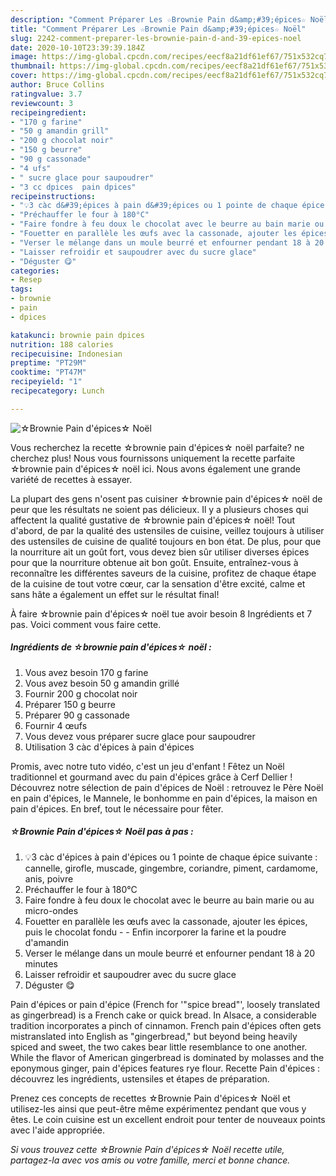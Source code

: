 ```yaml
---
description: "Comment Préparer Les ☆Brownie Pain d&amp;#39;épices☆ Noël"
title: "Comment Préparer Les ☆Brownie Pain d&amp;#39;épices☆ Noël"
slug: 2242-comment-preparer-les-brownie-pain-d-and-39-epices-noel
date: 2020-10-10T23:39:39.184Z
image: https://img-global.cpcdn.com/recipes/eecf8a21df61ef67/751x532cq70/☆brownie-pain-depices☆-noel-photo-principale-de-la-recette.jpg
thumbnail: https://img-global.cpcdn.com/recipes/eecf8a21df61ef67/751x532cq70/☆brownie-pain-depices☆-noel-photo-principale-de-la-recette.jpg
cover: https://img-global.cpcdn.com/recipes/eecf8a21df61ef67/751x532cq70/☆brownie-pain-depices☆-noel-photo-principale-de-la-recette.jpg
author: Bruce Collins
ratingvalue: 3.7
reviewcount: 3
recipeingredient:
- "170 g farine"
- "50 g amandin grill"
- "200 g chocolat noir"
- "150 g beurre"
- "90 g cassonade"
- "4 ufs"
- " sucre glace pour saupoudrer"
- "3 cc dpices  pain dpices"
recipeinstructions:
- "💡3 càc d&#39;épices à pain d&#39;épices ou 1 pointe de chaque épice suivante : cannelle, girofle, muscade, gingembre, coriandre, piment, cardamome, anis, poivre"
- "Préchauffer le four à 180°C"
- "Faire fondre à feu doux le chocolat avec le beurre au bain marie ou au micro-ondes"
- "Fouetter en parallèle les œufs avec la cassonade, ajouter les épices, puis le chocolat fondu  Enfin incorporer la farine et la poudre d&#39;amandin"
- "Verser le mélange dans un moule beurré et enfourner pendant 18 à 20 minutes"
- "Laisser refroidir et saupoudrer avec du sucre glace"
- "Déguster 😋"
categories:
- Resep
tags:
- brownie
- pain
- dpices

katakunci: brownie pain dpices 
nutrition: 188 calories
recipecuisine: Indonesian
preptime: "PT29M"
cooktime: "PT47M"
recipeyield: "1"
recipecategory: Lunch

---
```



![☆Brownie Pain d&#39;épices☆ Noël](https://img-global.cpcdn.com/recipes/eecf8a21df61ef67/751x532cq70/☆brownie-pain-depices☆-noel-photo-principale-de-la-recette.jpg)

Vous recherchez la recette ☆brownie pain d&#39;épices☆ noël parfaite? ne cherchez plus! Nous vous fournissons uniquement la recette parfaite ☆brownie pain d&#39;épices☆ noël ici. Nous avons également une grande variété de recettes à essayer.

La plupart des gens n'osent pas cuisiner ☆brownie pain d&#39;épices☆ noël de peur que les résultats ne soient pas délicieux. Il y a plusieurs choses qui affectent la qualité gustative de ☆brownie pain d&#39;épices☆ noël! Tout d'abord, de par la qualité des ustensiles de cuisine, veillez toujours à utiliser des ustensiles de cuisine de qualité toujours en bon état. De plus, pour que la nourriture ait un goût fort, vous devez bien sûr utiliser diverses épices pour que la nourriture obtenue ait bon goût. Ensuite, entraînez-vous à reconnaître les différentes saveurs de la cuisine, profitez de chaque étape de la cuisine de tout votre cœur, car la sensation d'être excité, calme et sans hâte a également un effet sur le résultat final!

<!--inarticleads1-->

À faire ☆brownie pain d&#39;épices☆ noël tue avoir besoin 8 Ingrédients et 7 pas. Voici comment vous faire cette.

##### Ingrédients de ☆brownie pain d&#39;épices☆ noël :

1. Vous avez besoin 170 g farine
1. Vous avez besoin 50 g amandin grillé
1. Fournir 200 g chocolat noir
1. Préparer 150 g beurre
1. Préparer 90 g cassonade
1. Fournir 4 œufs
1. Vous devez vous préparer  sucre glace pour saupoudrer
1. Utilisation 3 càc d&#39;épices à pain d&#39;épices


Promis, avec notre tuto vidéo, c&#39;est un jeu d&#39;enfant ! Fêtez un Noël traditionnel et gourmand avec du pain d&#39;épices grâce à Cerf Dellier ! Découvrez notre sélection de pain d&#39;épices de Noël : retrouvez le Père Noël en pain d&#39;épices, le Mannele, le bonhomme en pain d&#39;épices, la maison en pain d&#39;épices. En bref, tout le nécessaire pour fêter. 

<!--inarticleads2-->

##### ☆Brownie Pain d&#39;épices☆ Noël pas à pas :

1. 💡3 càc d&#39;épices à pain d&#39;épices ou 1 pointe de chaque épice suivante : cannelle, girofle, muscade, gingembre, coriandre, piment, cardamome, anis, poivre
1. Préchauffer le four à 180°C
1. Faire fondre à feu doux le chocolat avec le beurre au bain marie ou au micro-ondes
1. Fouetter en parallèle les œufs avec la cassonade, ajouter les épices, puis le chocolat fondu -  - Enfin incorporer la farine et la poudre d&#39;amandin
1. Verser le mélange dans un moule beurré et enfourner pendant 18 à 20 minutes
1. Laisser refroidir et saupoudrer avec du sucre glace
1. Déguster 😋


Pain d&#39;épices or pain d&#39;épice (French for &#39;&#34;spice bread&#34;&#39;, loosely translated as gingerbread) is a French cake or quick bread. In Alsace, a considerable tradition incorporates a pinch of cinnamon. French pain d&#39;épices often gets mistranslated into English as &#34;gingerbread,&#34; but beyond being heavily spiced and sweet, the two cakes bear little resemblance to one another. While the flavor of American gingerbread is dominated by molasses and the eponymous ginger, pain d&#39;épices features rye flour. Recette Pain d&#39;épices : découvrez les ingrédients, ustensiles et étapes de préparation. 

<!--inarticleads1-->

<p>
Prenez ces concepts de recettes ☆Brownie Pain d&#39;épices☆ Noël et utilisez-les ainsi que peut-être même expérimentez pendant que vous y êtes. Le coin cuisine est un excellent endroit pour tenter de nouveaux points avec l'aide appropriée.
</p>

<p>
<i>Si vous trouvez cette ☆Brownie Pain d&#39;épices☆ Noël recette utile, partagez-la avec vos amis ou votre famille, merci et bonne chance.</i>
</p>
